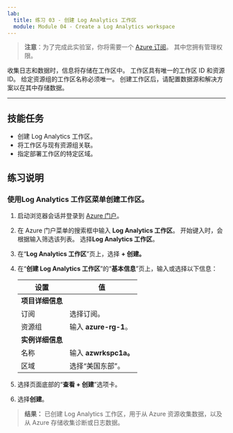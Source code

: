 ```yaml
---
lab:
  title: 练习 03 - 创建 Log Analytics 工作区
  module: Module 04 - Create a Log Analytics workspace
---
```



>**注意**：为了完成此实验室，你将需要一个 [Azure 订阅](https://azure.microsoft.com/en-us/free/?azure-portal=true)。 其中您拥有管理权限。 


收集日志和数据时，信息将存储在工作区中。 工作区具有唯一的工作区 ID 和资源 ID。 给定资源组的工作区名称必须唯一。 创建工作区后，请配置数据源和解决方案以在其中存储数据。 

---

## 技能任务

- 创建 Log Analytics 工作区。
- 将工作区与现有资源组关联。
- 指定部署工作区的特定区域。

## 练习说明 

### 使用Log Analytics 工作区菜单创建工作区。

1. 启动浏览器会话并登录到 [Azure 门户](https://portal.azure.com/)。
   
2. 在 Azure 门户菜单的搜索框中输入 **Log Analytics 工作区**。 开始键入时，会根据输入筛选该列表。 选择**Log Analytics 工作区**。

4. 在“**Log Analytics 工作区**”页上，选择 **+ 创建。**

5. 在“**创建 Log Analytics 工作区**”的“**基本信息**”页上，输入或选择以下信息：
   
   |设置|值|
   |---|---|
   |**项目详细信息**|
   |订阅|选择订阅。|
   |资源组|输入 **azure-rg-1**。|
   |**实例详细信息**|
   |名称|输入 **azwrkspc1a。**|
   |区域|选择“美国东部”。|

6. 选择页面底部的“**查看 + 创建**”选项卡。
  
8. 选择**创建**。

> **结果：** 已创建 Log Analytics 工作区，用于从 Azure 资源收集数据，以及从 Azure 存储收集诊断或日志数据。
